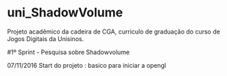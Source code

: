 # uni_ShadowVolume
Projeto acadêmico da cadeira de CGA, curriculo de graduação do curso de Jogos Digitais da Unisinos.


#1º Sprint - Pesquisa sobre Shadowvolume

07/11/2016
Start do projeto : basico para iniciar a opengl